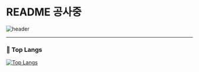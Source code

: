 # **README 공사중**

![header](https://capsule-render.vercel.app/api?type=transparent&text=Noonbbara's%20Github&animation=fadeIn&fontColor=703ee5)

***

### 👑 Top Langs
[![Top Langs](https://github-readme-stats.vercel.app/api/top-langs/?username=noonbbara&langs_count=10&layout=compact&theme=default)](https://github.com/noonbbara/noonbbara)

<!---
### Stats
![Noonbbara's GitHub stats](https://github-readme-stats.vercel.app/api?username=noonbbara&show_icons=true)
--->
<!---
noonbbara/noonbbara is a ✨ special ✨ repository because its `README.md` (this file) appears on your GitHub profile.
You can click the Preview link to take a look at your changes.

- 👋 Hi, I’m @noonbbara
- 👀 I’m interested in ...
- 🌱 I’m currently learning ...
- 💞️ I’m looking to collaborate on ...
- 📫 How to reach me ...
- 😄 Pronouns: ...
- ⚡ Fun fact: ...
--->
